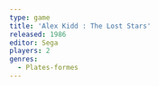 ```yaml
---
type: game
title: 'Alex Kidd : The Lost Stars'
released: 1986
editor: Sega
players: 2
genres:
  - Plates-formes
---
```


